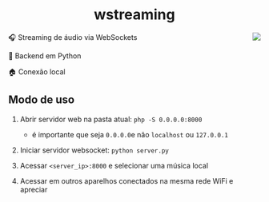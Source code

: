 <h1 align="center">wstreaming</h1>

<img src="https://media3.giphy.com/media/ku5EcFe4PNGWA/giphy.gif" align="right"/>

🎧 Streaming de áudio via WebSockets

🐍 Backend em Python

🏠 Conexão local
<br clear="right"/>
## Modo de uso

1. Abrir servidor web na pasta atual: `php -S 0.0.0.0:8000`
    - é importante que seja `0.0.0.0`e não `localhost` ou `127.0.0.1`
2. Iniciar servidor websocket: `python server.py`
3. Acessar `<server_ip>:8000` e selecionar uma música local
   
4. Acessar em outros aparelhos conectados na mesma rede WiFi e apreciar
